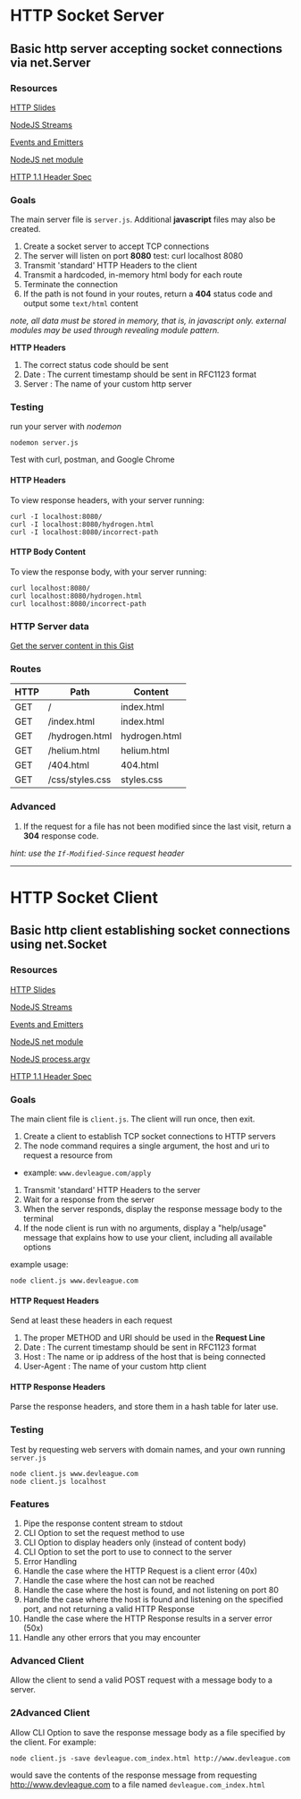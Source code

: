 # HTTP Socket Server

## Basic http server accepting socket connections via net.Server

### Resources

[HTTP Slides](http://slides.com/theremix/http)

[NodeJS Streams](http://slides.com/theremix/nodejs-streams)

[Events and Emitters](http://slides.com/theremix/events-and-emitters)

[NodeJS net module](https://nodejs.org/api/net.html)

[HTTP 1.1 Header Spec](http://www.w3.org/Protocols/rfc2616/rfc2616-sec14.html)

### Goals

The main server file is `server.js`. Additional **javascript** files may also be created.

1. Create a socket server to accept TCP connections
2. The server will listen on port **8080**
   test: curl localhost 8080
3. Transmit 'standard' HTTP Headers to the client
4. Transmit a hardcoded, in-memory html body for each route
5. Terminate the connection
6. If the path is not found in your routes, return a **404** status code and output some `text/html` content

_note, all data must be stored in memory, that is, in javascript only. external modules may be used through revealing module pattern._

**HTTP Headers**

1. The correct status code should be sent
1. Date : The current timestamp should be sent in RFC1123 format
1. Server : The name of your custom http server

### Testing

run your server with _nodemon_

`nodemon server.js`

Test with curl, postman, and Google Chrome

#### HTTP Headers

To view response headers, with your server running:

```
curl -I localhost:8080/
curl -I localhost:8080/hydrogen.html
curl -I localhost:8080/incorrect-path
```

#### HTTP Body Content

To view the response body, with your server running:

```
curl localhost:8080/
curl localhost:8080/hydrogen.html
curl localhost:8080/incorrect-path
```

### HTTP Server data

[Get the server content in this Gist](https://gist.github.com/theRemix/d926c96cb01c3465c98c)

### Routes

| HTTP | Path            | Content       |
| ---- | --------------- | ------------- |
| GET  | /               | index.html    |
| GET  | /index.html     | index.html    |
| GET  | /hydrogen.html  | hydrogen.html |
| GET  | /helium.html    | helium.html   |
| GET  | /404.html       | 404.html      |
| GET  | /css/styles.css | styles.css    |

### Advanced

1. If the request for a file has not been modified since the last visit, return a **304** response code.

_hint: use the `If-Modified-Since` request header_

---

# HTTP Socket Client

## Basic http client establishing socket connections using net.Socket

### Resources

[HTTP Slides](http://slides.com/theremix/http)

[NodeJS Streams](http://slides.com/theremix/nodejs-streams)

[Events and Emitters](http://slides.com/theremix/events-and-emitters)

[NodeJS net module](https://nodejs.org/api/net.html)

[NodeJS process.argv](https://nodejs.org/api/process.html#process_process_argv)

[HTTP 1.1 Header Spec](http://www.w3.org/Protocols/rfc2616/rfc2616-sec14.html)

### Goals

The main client file is `client.js`.
The client will run once, then exit.

1. Create a client to establish TCP socket connections to HTTP servers
1. The node command requires a single argument, the host and uri to request a resource from

- example: `www.devleague.com/apply`

1. Transmit 'standard' HTTP Headers to the server
1. Wait for a response from the server
1. When the server responds, display the response message body to the terminal
1. If the node client is run with no arguments, display a "help/usage" message that explains how to use your client, including all available options

example usage:

```
node client.js www.devleague.com
```

#### HTTP Request Headers

Send at least these headers in each request

1. The proper METHOD and URI should be used in the **Request Line**
1. Date : The current timestamp should be sent in RFC1123 format
1. Host : The name or ip address of the host that is being connected
1. User-Agent : The name of your custom http client

#### HTTP Response Headers

Parse the response headers, and store them in a hash table for later use.

### Testing

Test by requesting web servers with domain names, and your own running `server.js`

```
node client.js www.devleague.com
node client.js localhost
```

### Features

1. Pipe the response content stream to stdout
1. CLI Option to set the request method to use
1. CLI Option to display headers only (instead of content body)
1. CLI Option to set the port to use to connect to the server
1. Error Handling
1. Handle the case where the HTTP Request is a client error (40x)
1. Handle the case where the host can not be reached
1. Handle the case where the host is found, and not listening on port 80
1. Handle the case where the host is found and listening on the specified port, and not returning a valid HTTP Response
1. Handle the case where the HTTP Response results in a server error (50x)
1. Handle any other errors that you may encounter

### Advanced Client

Allow the client to send a valid POST request with a message body to a server.

### 2Advanced Client

Allow CLI Option to save the response message body as a file specified by the client.
For example:

```
node client.js -save devleague.com_index.html http://www.devleague.com
```

would save the contents of the response message from requesting http://www.devleague.com to a file named `devleague.com_index.html`
